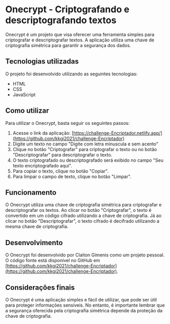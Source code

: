 # Onecrypt - Criptografando e descriptografando textos

Onecrypt é um projeto que visa oferecer uma ferramenta simples para criptografar e descriptografar textos. A aplicação utiliza uma chave de criptografia simétrica para garantir a segurança dos dados.

## Tecnologias utilizadas

O projeto foi desenvolvido utilizando as seguintes tecnologias:

- HTML
- CSS
- JavaScript

## Como utilizar

Para utilizar o Onecrypt, basta seguir os seguintes passos:

1. Acesse o link da aplicação: [https://challenge-Encriptador.netlify.app/](https://github.com/kkgi2021/challenge-Encriptador)
2. Digite um texto no campo "Digite com letra minuscula e sem acento"
3. Clique no botão "Criptografar" para criptografar o texto ou no botão "Descriptografar" para descriptografar o texto.
4. O texto criptografado ou descriptografado será exibido no campo "Seu texto encriptografado aqui".
5. Para copiar o texto, clique no botão "Copiar".
6. Para limpar o campo de texto, clique no botão "Limpar".

## Funcionamento

O Onecrypt utiliza uma chave de criptografia simétrica para criptografar e descriptografar os textos. Ao clicar no botão "Criptografar", o texto é convertido em um código cifrado utilizando a chave de criptografia. Já ao clicar no botão "Descriptografar", o texto cifrado é decifrado utilizando a mesma chave de criptografia.

## Desenvolvimento

O Onecrypt foi desenvolvido por Claiton Gimenis como um projeto pessoal. O código fonte está disponível no GitHub em [https://github.com/kkgi2021/challenge-Encriptador](https://github.com/kkgi2021/challenge-Encriptador).

## Considerações finais

O Onecrypt é uma aplicação simples e fácil de utilizar, que pode ser útil para proteger informações sensíveis. No entanto, é importante lembrar que a segurança oferecida pela criptografia simétrica depende da proteção da chave de criptografia.